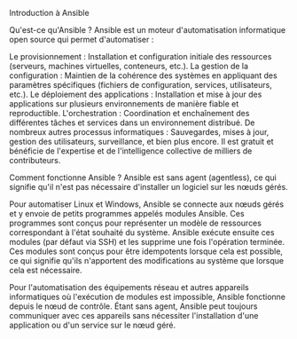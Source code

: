 Introduction à Ansible

Qu'est-ce qu'Ansible ?
Ansible est un moteur d'automatisation informatique open source qui permet d'automatiser :

Le provisionnement : Installation et configuration initiale des ressources (serveurs, machines virtuelles, conteneurs, etc.).
La gestion de la configuration : Maintien de la cohérence des systèmes en appliquant des paramètres spécifiques (fichiers de configuration, services, utilisateurs, etc.).
Le déploiement des applications : Installation et mise à jour des applications sur plusieurs environnements de manière fiable et reproductible.
L'orchestration : Coordination et enchaînement des différentes tâches et services dans un environnement distribué.
De nombreux autres processus informatiques : Sauvegardes, mises à jour, gestion des utilisateurs, surveillance, et bien plus encore.
Il est gratuit et bénéficie de l'expertise et de l'intelligence collective de milliers de contributeurs.

Comment fonctionne Ansible ?
Ansible est sans agent (agentless), ce qui signifie qu'il n'est pas nécessaire d'installer un logiciel sur les nœuds gérés.

Pour automatiser Linux et Windows, Ansible se connecte aux nœuds gérés et y envoie de petits programmes appelés modules Ansible. Ces programmes sont conçus pour représenter un modèle de ressources correspondant à l'état souhaité du système. Ansible exécute ensuite ces modules (par défaut via SSH) et les supprime une fois l'opération terminée. Ces modules sont conçus pour être idempotents lorsque cela est possible, ce qui signifie qu'ils n'apportent des modifications au système que lorsque cela est nécessaire.

Pour l'automatisation des équipements réseau et autres appareils informatiques où l'exécution de modules est impossible, Ansible fonctionne depuis le nœud de contrôle. Étant sans agent, Ansible peut toujours communiquer avec ces appareils sans nécessiter l'installation d'une application ou d'un service sur le nœud géré.
